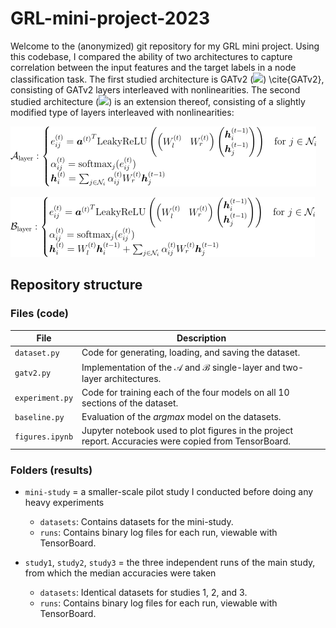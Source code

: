 # GRL-mini-project-2023


Welcome to the (anonymized) git repository for my GRL mini project. Using this codebase, I compared the ability of two architectures to capture correlation between the input features and the target labels in a node classification task.
The first studied architecture is GATv2 (<img src="https://latex.codecogs.com/svg.latex?\mathcal{A}"/>) \cite{GATv2}, consisting of GATv2 layers interleaved with nonlinearities. The second studied architecture (<img src="https://latex.codecogs.com/svg.latex?\mathcal{B}"/>) is an extension thereof, consisting of a slightly modified type of layers interleaved with nonlinearities:


![](equations/Alayer.png)

![](equations/Blayer.png)


<!-- $$
\mathcal{A}_{\text{layer}} :
\begin{cases}
    e_{ij}^{(t)} = {\boldsymbol{a}^{(t)}}^T \text{LeakyReLU}\left(
    \begin{pmatrix}
        W_l^{(t)} & W_r^{(t)}
    \end{pmatrix}
    \begin{pmatrix}
        \boldsymbol{h}_i^{(t-1)} \\
        \boldsymbol{h}_j^{(t-1)}
    \end{pmatrix}
    \right)
    & \text{for } j\in\mathcal{N}_i
    \\
    \alpha_{ij}^{(t)} = \text{softmax}_j(e_{ij}^{(t)})
    \\
    \boldsymbol{h}_i^{(t)} = \sum_{j\in\mathcal{N}_i} \alpha_{ij}^{(t)} W_r^{(t)} \boldsymbol{h}^{(t-1)}_j
\end{cases}
$$
$$
\mathcal{B}_{\text{layer}} :
\begin{cases}
    e_{ij}^{(t)} = {\boldsymbol{a}^{(t)}}^T \text{LeakyReLU}\left(
    \begin{pmatrix}
        W_l^{(t)} & W_r^{(t)}
    \end{pmatrix}
    \begin{pmatrix}
        \boldsymbol{h}_i^{(t-1)} \\
        \boldsymbol{h}_j^{(t-1)}
    \end{pmatrix}
    \right)
    & \text{for } j\in\mathcal{N}_i
    \\
    \alpha_{ij}^{(t)} = \text{softmax}_j(e_{ij}^{(t)})
    \\
    \boldsymbol{h}_i^{(t)} = W_l^{(t)}\boldsymbol{h}_i^{(t-1)} + \sum_{j\in\mathcal{N}_i} \alpha_{ij}^{(t)} W_r^{(t)} \boldsymbol{h}^{(t-1)}_j
\end{cases}
$$ -->


## Repository structure

### Files (code)

| File             | Description                                                                                                     |
|------------------|-----------------------------------------------------------------------------------------------------------------|
| `dataset.py`     | Code for generating, loading, and saving the dataset.                                                            |
| `gatv2.py`       | Implementation of the $\mathcal{A}$ and $\mathcal{B}$ single-layer and two-layer architectures.                                |
| `experiment.py`  | Code for training each of the four models on all 10 sections of the dataset.                                      |
| `baseline.py`    | Evaluation of the *argmax* model on the datasets.                                                          |
| `figures.ipynb`  | Jupyter notebook used to plot figures in the project report. Accuracies were copied from TensorBoard.           |

### Folders (results)

- `mini-study`
  = a smaller-scale pilot study I conducted before doing any heavy experiments
  - `datasets`: Contains datasets for the mini-study.
  - `runs`: Contains binary log files for each run, viewable with TensorBoard.

- `study1`, `study2`, `study3`
  = the three independent runs of the main study, from which the median accuracies were taken
  - `datasets`: Identical datasets for studies 1, 2, and 3.
  - `runs`: Contains binary log files for each run, viewable with TensorBoard.